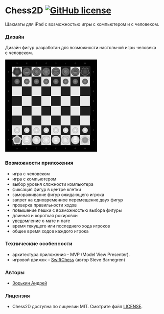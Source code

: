 # Chess2D [![GitHub license](https://img.shields.io/badge/license-MIT-lightgrey.svg)](LICENSE)
Шахматы для iPad с возможностью игры с компьютером и с человеком. 

### Дизайн
Дизайн фигур разработан для возможности настольной игры человека с человеком.

<p align="left">
<img width="300" src="pictures/screenshot001.jpg">
</p>

### Возможности приложения

- игра с человеком
- игра с компьютером
- выбор уровня сложности компьютера
- фиксация фигур в центре клетки
- замораживание фигур ожидающего игрока
- запрет на одновременное перемещение двух фигур
- проверка правильности ходов
- повышение пешки с возможностью выбора фигуры
- длинная и короткая рокировки 
- уведомление о мате и пате
- время текущего или последнего хода игроков
- общее время ходов каждого игрока

### Технические особенности
 - архитектура приложения – MVP (Model View Presenter).
 - игровой движок – [SwiftChess](https://github.com/SteveBarnegren/SwiftChess) (автор Steve Barnegren)

### Авторы
* [Зорькин Андрей](https://github.com/zooorkin)

### Лицензия
* Chess2D доступна по лицензии MIT. Смотрите файл [LICENSE](LICENSE).

